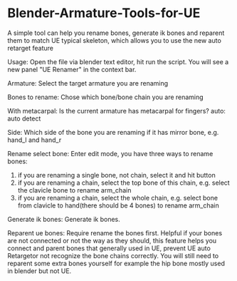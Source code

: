 # Blender-Armature-Tools-for-UE
A simple tool can help you rename bones, generate ik bones and reparent them to match UE typical skeleton, which allows you to use the new auto retarget feature

Usage:
Open the file via blender text editor, hit run the script.
You will see a new panel "UE Renamer" in the context bar.

Armature:
  Select the target armature you are renaming

Bones to rename:
  Chose which bone/bone chain you are renaming

With metacarpal:
  Is the current armature has metacarpal for fingers?
  auto: auto detect

Side:
  Which side of the bone you are renaming if it has mirror bone, e.g. hand_l and hand_r

Rename select bone:
  Enter edit mode, you have three ways to rename bones:
  1. if you are renaming a single bone, not chain, select it and hit button
  2. if you are renaming a chain, select the top bone of this chain, e.g. select the clavicle bone to rename arm_chain
  3. if you are renaming a chain, select the whole chain, e.g. select bone from clavicle to hand(there should be 4 bones) to rename arm_chain

Generate ik bones:
  Generate ik bones.

Reparent ue bones:
  Require rename the bones first.
  Helpful if your bones are not connected or not the way as they should, 
  this feature helps you connect and parent bones that generally used in UE, prevent UE auto Retargetor not recognize the bone chains correctly.
  You will still need to reparent some extra bones yourself for example the hip bone mostly used in blender but not UE.
